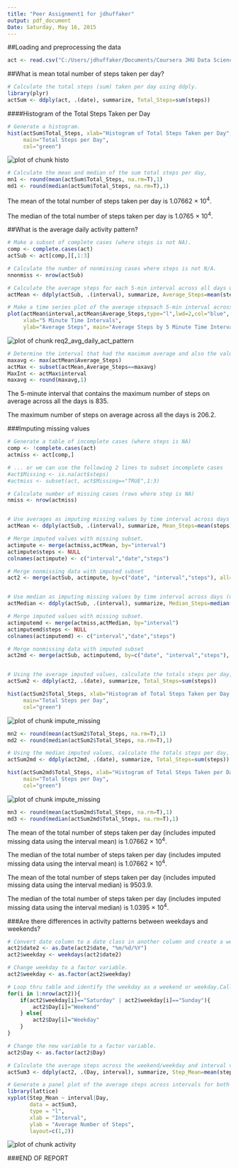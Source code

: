 ```yaml
---
title: "Peer Assignment1 for jdhuffaker"
output: pdf_document
Date: Saturday, May 16, 2015
---
```


##Loading and preprocessing the data


```r
act <- read.csv("C:/Users/jdhuffaker/Documents/Coursera JHU Data Science Courses/05 Reproducible Research/Week 2/activity.csv",sep=",",header=TRUE)
```

##What is mean total number of steps taken per day?


```r
# Calculate the total steps (sum) taken per day using ddply.
library(plyr)
actSum <- ddply(act, .(date), summarize, Total_Steps=sum(steps))
```

####Histogram of the Total Steps Taken per Day

```r
# Generate a histogram.
hist(actSum$Total_Steps, xlab="Histogram of Total Steps Taken per Day", 
     main="Total Steps per Day",
     col="green")
```

![plot of chunk histo](figure/histo-1.png) 

```r
# Calculate the mean and median of the sum total steps per day,
mn1 <- round(mean(actSum$Total_Steps, na.rm=T),1)
md1 <- round(median(actSum$Total_Steps, na.rm=T),1)
```

The mean of the total number of steps taken per day is 1.07662 &times; 10<sup>4</sup>.

The median of the total number of steps taken per day is 1.0765 &times; 10<sup>4</sup>.


##What is the average daily activity pattern?

```r
# Make a subset of complete cases (where steps is not NA).
comp <- complete.cases(act)
actSub <- act[comp,][,1:3]

# Calculate the number of nonmissing cases where steps is not N/A.
nnonmiss <- nrow(actSub)

# Calculate the average steps for each 5-min interval across all days using ddply.
actMean <- ddply(actSub, .(interval), summarize, Average_Steps=mean(steps))

# Make a time series plot of the average stepsach 5-min interval across all days.
plot(actMean$interval,actMean$Average_Steps,type="l",lwd=2,col="blue",
     xlab="5 Minute Time Intervals",
     ylab="Average Steps", main="Average Steps by 5 Minute Time Intervals (across Days)")
```

![plot of chunk req2_avg_daily_act_pattern](figure/req2_avg_daily_act_pattern-1.png) 

```r
# Determine the interval that had the maximum average and also the value of the average.
maxavg <- max(actMean$Average_Steps)
actMax <- subset(actMean,Average_Steps==maxavg)
MaxInt <- actMax$interval
maxavg <- round(maxavg,1)
```

The 5-minute interval that contains the maximum number of steps on average across all the days is 835.

The maximum number of steps on average across all the days is 206.2.


###Imputing missing values

```r
# Generate a table of incomplete cases (where steps is NA)
comp <- !complete.cases(act)
actmiss <- act[comp,]

# ... or we can use the following 2 lines to subset incomplete cases
#act$Missing <- is.na(act$steps)
#actmiss <- subset(act, act$Missing=="TRUE",1:3)

# Calculate number of missing cases (rows where step is NA)
nmiss <- nrow(actmiss)


# Use averages as imputing missing values by time interval across days (using actSub from requirement 2).
actMean <- ddply(actSub, .(interval), summarize, Mean_Steps=mean(steps))

# Merge imputed values with missing subset.
actimpute <- merge(actmiss,actMean, by="interval")
actimpute$steps <- NULL
colnames(actimpute) <- c("interval","date","steps")

# Merge nonmissing data with imputed subset
act2 <- merge(actSub, actimpute, by=c("date", "interval","steps"), all=T)


# Use median as imputing missing values by time interval across days (using actSub from requirement 2).
actMedian <- ddply(actSub, .(interval), summarize, Median_Steps=median(steps))

# Merge imputed values with missing subset.
actimputemd <- merge(actmiss,actMedian, by="interval")
actimputemd$steps <- NULL
colnames(actimputemd) <- c("interval","date","steps")

# Merge nonmissing data with imputed subset
act2md <- merge(actSub, actimputemd, by=c("date", "interval","steps"), all=T)


# Using the average imputed values, calculate the totals steps per day, generate a histogram of the total steps per day, and calculate the mean and median of the total steps per day.
actSum2 <- ddply(act2, .(date), summarize, Total_Steps=sum(steps))

hist(actSum2$Total_Steps, xlab="Histogram of Total Steps Taken per Day (imputed values using the averges)", 
     main="Total Steps per Day",
     col="green")
```

![plot of chunk impute_missing](figure/impute_missing-1.png) 

```r
mn2 <- round(mean(actSum2$Total_Steps, na.rm=T),1)
md2 <- round(median(actSum2$Total_Steps, na.rm=T),1)

# Using the median imputed values, calculate the totals steps per day, generate a histogram of the total steps per day, and calculate the mean and median of the total steps per day.
actSum2md <- ddply(act2md, .(date), summarize, Total_Steps=sum(steps))

hist(actSum2md$Total_Steps, xlab="Histogram of Total Steps Taken per Day (imputed values using the medians)", 
     main="Total Steps per Day",
     col="green")
```

![plot of chunk impute_missing](figure/impute_missing-2.png) 

```r
mn3 <- round(mean(actSum2md$Total_Steps, na.rm=T),1)
md3 <- round(median(actSum2md$Total_Steps, na.rm=T),1)
```

The mean of the total number of steps taken per day (includes imputed missing data using the interval mean) is 1.07662 &times; 10<sup>4</sup>.

The median of the total number of steps taken per day (includes imputed missing data using the interval mean) is 1.07662 &times; 10<sup>4</sup>.

The mean of the total number of steps taken per day (includes imputed missing data using the interval median) is 9503.9.

The median of the total number of steps taken per day (includes imputed missing data using the interval median) is 1.0395 &times; 10<sup>4</sup>.


###Are there differences in activity patterns between weekdays and weekends?

```r
# Convert date column to a date class in another column and create a weekday column from the new data column.
act2$date2 <- as.Date(act2$date, "%m/%d/%Y")
act2$weekday <- weekdays(act2$date2)

# Change weekday to a factor variable.
act2$weekday <- as.factor(act2$weekday)

# Loop thru table and identify the weekday as a weekend or weekday.Call the new variable Day.
for(i in 1:nrow(act2)){
    if(act2$weekday[i]=="Saturday" | act2$weekday[i]=="Sunday"){
        act2$Day[i]="Weekend"
    } else{
        act2$Day[i]="Weekday"
    }
}

# Change the new variable to a factor variable.
act2$Day <- as.factor(act2$Day)

# Calculate the average steps across the weekend/weekday and interval variables.
actSum3 <- ddply(act2, .(Day, interval), summarize, Step_Mean=mean(steps))

# Generate a panel plot of the average steps across intervals for both weekend and weekday.
library(lattice)
xyplot(Step_Mean ~ interval|Day, 
       data = actSum3,
       type = "l",
       xlab = "Interval",
       ylab = "Average Number of Steps",
       layout=c(1,2))
```

![plot of chunk activity](figure/activity-1.png) 

###END OF REPORT
